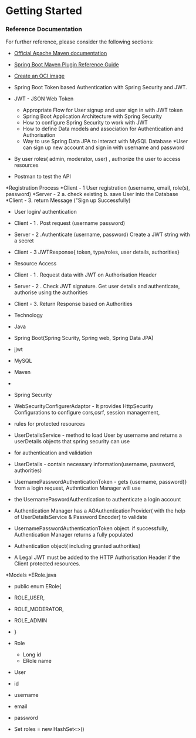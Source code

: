 # Getting Started

### Reference Documentation
For further reference, please consider the following sections:

* [Official Apache Maven documentation](https://maven.apache.org/guides/index.html)
* [Spring Boot Maven Plugin Reference Guide](https://docs.spring.io/spring-boot/docs/2.7.2/maven-plugin/reference/html/)
* [Create an OCI image](https://docs.spring.io/spring-boot/docs/2.7.2/maven-plugin/reference/html/#build-image)


* Spring Boot Token based Authentication with Spring Security and JWT.
* JWT - JSON Web Token
  * Appropriate Flow for User signup and user sign in with JWT token
  * Spring Boot Application Architecture with Spring Security
  * How to configure Spring Security to work with JWT
  * How to define Data models and association for Authentication and Authorisation
  * Way to use Spring Data JPA to interact with MySQL Database
*User can sign up new account and sign in with username and password
* By user roles( admin, moderator, user) , authorize the user to access resources
* Postman to test the API

*Registration Process
*Client - 1 User registration (username, email, role(s), password)
*Server - 2 a. check existing b. save User into the Database
*Client - 3. return Message ("Sign up Successfully)

* User login/ authentication
* Client - 1 . Post request (username password)
* Server - 2 .Authenticate (username, password) Create a JWT string with a secret
* Client - 3 JWTResponse{ token, type/roles, user details, authorities}


* Resource Access
* Client - 1 . Request data with JWT on Authorisation Header
* Server - 2 . Check JWT signature. Get user details and authenticate, authorise using the authorities
* Client - 3. Return Response based on Authorities

* Technology
* Java
* Spring Boot(Spring Scurity, Spring web, Spring Data JPA)
* jjwt
* MySQL
* Maven
* 

* Spring Security
* WebSecurityConfigurerAdaptor - It provides HttpSecurity Configurations to configure cors,csrf, session management,
* rules for protected resources
* UserDetailsService - method to load User by username and returns a userDetails objects that spring security can use
* for authentication and validation
* UserDetails - contain necessary information(username, password, authorities)
* UsernamePasswordAuthenticationToken - gets {username, password)} from a login request, Authntication Manager will use
* the UsernamePaswordAuthentication to authenticate a login account
* Authentication Manager has a AOAuthenticationProvider( with the help of UserDetailsService & Password Encoder) to validate
* UsernamePasswordAuthenticationToken object. if successfully, Authentication Manager returns a fully populated
* Authentication object( including granted authorities)
* A Legal JWT must be added to the HTTP Authorisation Header if the Client protected resources.

*Models
*ERole.java
 * public enum ERole{
 * ROLE_USER,
 * ROLE_MODERATOR,
 * ROLE_ADMIN
 * }

 * Role
   * Long id
   * ERole name
   

 * User
 * id
 * username
 * email
 * password
 * Set<Roles> roles = new HashSet<>()

